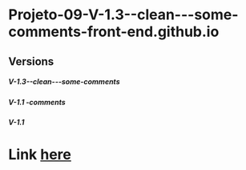 # Projeto-09-V-1.3--clean---some-comments-front-end.github.io
## Versions 
##### V-1.3--clean---some-comments
##### V-1.1 -comments
##### V-1.1 

# Link [here]( https://thiagomassenomaciel.github.io/Projeto-09-V-1.3--clean---some-comments-front-end.github.io/)
